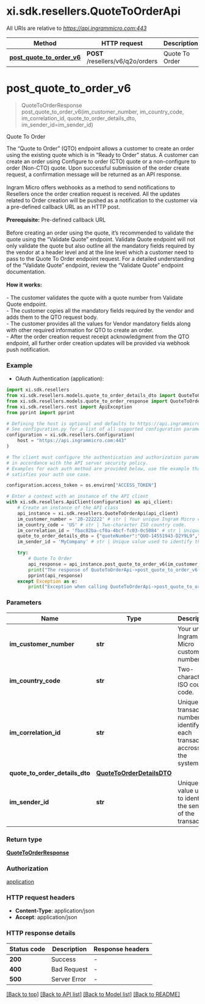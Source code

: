 # xi.sdk.resellers.QuoteToOrderApi

All URIs are relative to *https://api.ingrammicro.com:443*

Method | HTTP request | Description
------------- | ------------- | -------------
[**post_quote_to_order_v6**](QuoteToOrderApi.md#post_quote_to_order_v6) | **POST** /resellers/v6/q2o/orders | Quote To Order


# **post_quote_to_order_v6**
> QuoteToOrderResponse post_quote_to_order_v6(im_customer_number, im_country_code, im_correlation_id, quote_to_order_details_dto, im_sender_id=im_sender_id)

Quote To Order

The “Quote to Order” (QTO) endpoint allows a customer to create an order using the existing quote which is in “Ready to Order” status. A customer can create an order using Configure to order (CTO) quote or a non-configure to order (Non-CTO) quote. Upon successful submission of the order create request, a confirmation message will be returned as an API response. <br > <br >Ingram Micro offers webhooks as a method to send notifications to Resellers once the order creation request is received. All the updates related to Order creation will be pushed as a notification to the customer via a pre-defined callback URL as an HTTP post. <br > <br > **Prerequisite:** Pre-defined callback URL <br > <br > Before creating an order using the quote, it’s recommended to validate the quote using the “Validate Quote” endpoint. Validate Quote endpoint will not only validate the quote but also outline all the mandatory fields required by the vendor at a header level and at the line level which a customer need to pass to the Quote To Order endpoint request.  For a detailed understanding of the “Validate Quote” endpoint, review the “Validate Quote” endpoint documentation. <br ><br > **How it works:** <br ><br > - The customer validates the quote with a quote number from Validate Quote endpoint. <br > - The customer copies all the mandatory fields required by the vendor and adds them to the QTO request body. <br > - The customer provides all the values for Vendor mandatory fields along with other required information for QTO to create an order. <br > - After the order creation request receipt acknowledgment from the QTO endpoint, all further order creation updates will be provided via webhook push notification.

### Example

* OAuth Authentication (application):

```python
import xi.sdk.resellers
from xi.sdk.resellers.models.quote_to_order_details_dto import QuoteToOrderDetailsDTO
from xi.sdk.resellers.models.quote_to_order_response import QuoteToOrderResponse
from xi.sdk.resellers.rest import ApiException
from pprint import pprint

# Defining the host is optional and defaults to https://api.ingrammicro.com:443
# See configuration.py for a list of all supported configuration parameters.
configuration = xi.sdk.resellers.Configuration(
    host = "https://api.ingrammicro.com:443"
)

# The client must configure the authentication and authorization parameters
# in accordance with the API server security policy.
# Examples for each auth method are provided below, use the example that
# satisfies your auth use case.

configuration.access_token = os.environ["ACCESS_TOKEN"]

# Enter a context with an instance of the API client
with xi.sdk.resellers.ApiClient(configuration) as api_client:
    # Create an instance of the API class
    api_instance = xi.sdk.resellers.QuoteToOrderApi(api_client)
    im_customer_number = '20-222222' # str | Your unique Ingram Micro customer number.
    im_country_code = 'US' # str | Two-character ISO country code.
    im_correlation_id = 'fbac82ba-cf0a-4bcf-fc03-0c5084' # str | Unique transaction number to identify each transaction accross all the systems.
    quote_to_order_details_dto = {"quoteNumber":"QUO-14551943-D2Y9L9","customerOrderNumber":"12345","enduserOrderNumber":"","billToAddressId":"XYZ","endUserInfo":{"companyName":"ABC TECH","contact":"44045678","addressLine1":"Texas","addressLine2":"4","addressLine3":"","city":"","state":"","postalCode":"","countryCode":"US","email":"abc@gmail.com","phoneNumber":"445678901"},"shipToInfo":{"addressId":"12345","companyName":"","contact":"","addressLine1":"Texas","addressLine2":"4","addressLine3":"","city":"","state":"","postalCode":"","countryCode":"US","email":"abc@gmail.com"},"additionalAttributes":[{"attributeName":"VEND_AUTH_NBR_FLG","attributeValue":"ABC1234"}],"vmfAdditionalAttributes":[{"attributeName":"","attributeValue":"","attributeDescription":""}],"lines":[{"customerLineNumber":"12","ingramPartNumber":"YN6231","quantity":"2","vmfAdditionalAttributesLines":[{"attributeName":"","attributeValue":"","attributeDescription":""}]}]} # QuoteToOrderDetailsDTO | 
    im_sender_id = 'MyCompany' # str | Unique value used to identify the sender of the transaction. (optional)

    try:
        # Quote To Order
        api_response = api_instance.post_quote_to_order_v6(im_customer_number, im_country_code, im_correlation_id, quote_to_order_details_dto, im_sender_id=im_sender_id)
        print("The response of QuoteToOrderApi->post_quote_to_order_v6:\n")
        pprint(api_response)
    except Exception as e:
        print("Exception when calling QuoteToOrderApi->post_quote_to_order_v6: %s\n" % e)
```



### Parameters


Name | Type | Description  | Notes
------------- | ------------- | ------------- | -------------
 **im_customer_number** | **str**| Your unique Ingram Micro customer number. | 
 **im_country_code** | **str**| Two-character ISO country code. | 
 **im_correlation_id** | **str**| Unique transaction number to identify each transaction accross all the systems. | 
 **quote_to_order_details_dto** | [**QuoteToOrderDetailsDTO**](QuoteToOrderDetailsDTO.md)|  | 
 **im_sender_id** | **str**| Unique value used to identify the sender of the transaction. | [optional] 

### Return type

[**QuoteToOrderResponse**](QuoteToOrderResponse.md)

### Authorization

[application](../README.md#application)

### HTTP request headers

 - **Content-Type**: application/json
 - **Accept**: application/json

### HTTP response details

| Status code | Description | Response headers |
|-------------|-------------|------------------|
**200** | Success |  -  |
**400** | Bad Request |  -  |
**500** | Server Error |  -  |

[[Back to top]](#) [[Back to API list]](../README.md#documentation-for-api-endpoints) [[Back to Model list]](../README.md#documentation-for-models) [[Back to README]](../README.md)

